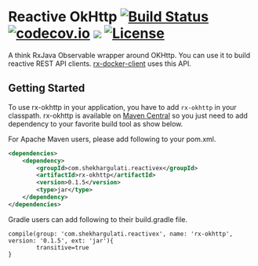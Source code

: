 # Reactive OkHttp [![Build Status](https://travis-ci.org/shekhargulati/rx-okhttp.svg)](https://travis-ci.org/shekhargulati/rx-okhttp)[![codecov.io](https://codecov.io/github/shekhargulati/rx-okhttp/coverage.svg?branch=master)](https://codecov.io/github/shekhargulati/rx-okhttp?branch=master) [![](https://img.shields.io/maven-central/v/com.shekhargulati.reactivex/rx-okhttp.svg)](http://search.maven.org/#search%7Cga%7C1%7Crx-okhttp) [![License](https://img.shields.io/:license-mit-blue.svg)](./LICENSE)

A think RxJava Observable wrapper around OKHttp. You can use it to build reactive REST API clients. [rx-docker-client](https://github.com/shekhargulati/rx-docker-client) uses this API.


Getting Started
-------------

To use rx-okhttp in your application, you have to add `rx-okhttp` in your classpath. rx-okhttp is available on [Maven Central](http://search.maven.org/#search%7Cga%7C1%7Crx-okhttp) so you just need to add dependency to your favorite build tool as show below.

For Apache Maven users, please add following to your pom.xml.

```xml
<dependencies>
    <dependency>
        <groupId>com.shekhargulati.reactivex</groupId>
        <artifactId>rx-okhttp</artifactId>
        <version>0.1.5</version>
        <type>jar</type>
    </dependency>
</dependencies>
```

Gradle users can add following to their build.gradle file.

```
compile(group: 'com.shekhargulati.reactivex', name: 'rx-okhttp', version: '0.1.5', ext: 'jar'){
        transitive=true
}
```